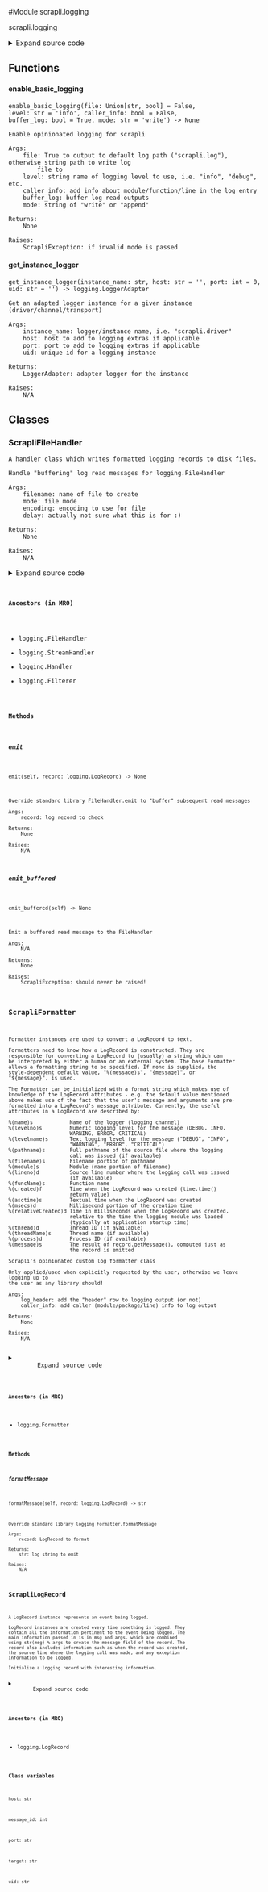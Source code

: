 <link rel="preload stylesheet" as="style" href="https://cdnjs.cloudflare.com/ajax/libs/10up-sanitize.css/11.0.1/sanitize.min.css" integrity="sha256-PK9q560IAAa6WVRRh76LtCaI8pjTJ2z11v0miyNNjrs=" crossorigin>
<link rel="preload stylesheet" as="style" href="https://cdnjs.cloudflare.com/ajax/libs/10up-sanitize.css/11.0.1/typography.min.css" integrity="sha256-7l/o7C8jubJiy74VsKTidCy1yBkRtiUGbVkYBylBqUg=" crossorigin>
<link rel="stylesheet preload" as="style" href="https://cdnjs.cloudflare.com/ajax/libs/highlight.js/10.1.1/styles/github.min.css" crossorigin>
<script defer src="https://cdnjs.cloudflare.com/ajax/libs/highlight.js/10.1.1/highlight.min.js" integrity="sha256-Uv3H6lx7dJmRfRvH8TH6kJD1TSK1aFcwgx+mdg3epi8=" crossorigin></script>
<script>window.addEventListener('DOMContentLoaded', () => hljs.initHighlighting())</script>















#Module scrapli.logging

scrapli.logging

<details class="source">
    <summary>
        <span>Expand source code</span>
    </summary>
    <pre>
        <code class="python">
"""scrapli.logging"""
from ast import literal_eval
from logging import FileHandler, Formatter, LoggerAdapter, LogRecord, NullHandler, getLogger
from typing import Optional, Union, cast

from scrapli.exceptions import ScrapliException


class ScrapliLogRecord(LogRecord):
    message_id: int
    uid: str
    host: str
    port: str
    target: str


class ScrapliFormatter(Formatter):
    def __init__(self, log_header: bool = True, caller_info: bool = False) -> None:
        """
        Scrapli's opinionated custom log formatter class

        Only applied/used when explicitly requested by the user, otherwise we leave logging up to
        the user as any library should!

        Args:
            log_header: add the "header" row to logging output (or not)
            caller_info: add caller (module/package/line) info to log output

        Returns:
            None

        Raises:
            N/A

        """
        log_format = "{message_id:<5} | {asctime} | {levelname:<8} | {target: <25} | {message}"
        if caller_info:
            log_format = (
                "{message_id:<5} | {asctime} | {levelname:<8} | {target: <25} | "
                "{module:<20} | {funcName:<20} | {lineno:<5} | {message}"
            )

        super().__init__(fmt=log_format, style="{")

        self.log_header = log_header
        self.caller_info = caller_info
        self.message_id = 1

        self.header_record = ScrapliLogRecord(
            name="header",
            level=0,
            pathname="",
            lineno=0,
            msg="MESSAGE",
            args=(),
            exc_info=None,
        )
        self.header_record.message_id = 0
        self.header_record.asctime = "TIMESTAMP".ljust(23, " ")
        self.header_record.levelname = "LEVEL"
        self.header_record.uid = "(UID:)"
        self.header_record.host = "HOST"
        self.header_record.port = "PORT"
        self.header_record.module = "MODULE"
        self.header_record.funcName = "FUNCNAME"
        self.header_record.lineno = 0
        self.header_record.message = "MESSAGE"

    def formatMessage(self, record: LogRecord) -> str:
        """
        Override standard library logging Formatter.formatMessage

        Args:
            record: LogRecord to format

        Returns:
            str: log string to emit

        Raises:
            N/A

        """
        record = cast(ScrapliLogRecord, record)

        record.message_id = self.message_id

        if not hasattr(record, "host"):
            # if no host/port set, assign to the record so formatting does not fail
            record.host = ""
            record.port = ""
            _host_port = ""
        else:
            _host_port = f"{record.host}:{record.port}"

        if not hasattr(record, "uid"):
            # maybe this name changes... but a uid in the event you have multiple connections to a
            # single host... w/ this you can assign the uid so you know which is which
            _uid = ""
        else:
            # add colon to the uid so the log messages are pretty
            _uid = f"{record.uid}:"

        record.target = f"{_uid}{_host_port}"
        record.target = (
            record.target[:25] if len(record.target) <= 25 else f"{record.target[:22]}..."
        )

        if self.caller_info:
            record.module = (
                record.module[:20] if len(record.module) <= 20 else f"{record.module[:17]}..."
            )
            record.funcName = (
                record.funcName[:20] if len(record.funcName) <= 20 else f"{record.funcName[:17]}..."
            )

        message = self._style.format(record)

        if self.message_id == 1 and self.log_header:
            # ignoring type for these fields so we can put "pretty" data into the log "header" row
            self.header_record.message_id = "ID"  # type: ignore
            self.header_record.lineno = "LINE"  # type: ignore
            self.header_record.target = "(UID:)HOST:PORT".ljust(len(record.target))
            header_message = self._style.format(self.header_record)
            message = header_message + "\n" + message

        self.message_id += 1

        return message


class ScrapliFileHandler(FileHandler):
    def __init__(
        self,
        filename: str,
        mode: str = "a",
        encoding: Optional[str] = None,
        delay: bool = False,
    ) -> None:
        """
        Handle "buffering" log read messages for logging.FileHandler

        Args:
            filename: name of file to create
            mode: file mode
            encoding: encoding to use for file
            delay: actually not sure what this is for :)

        Returns:
            None

        Raises:
            N/A

        """
        super().__init__(
            filename=filename,
            mode=mode,
            encoding=encoding,
            delay=delay,
        )
        self._record_buf: Optional[LogRecord] = None
        self._record_msg_buf: bytes = b""
        self._read_msg_prefix = "read: "
        self._read_msg_prefix_len = len(self._read_msg_prefix)

    def emit_buffered(self) -> None:
        """
        Emit a buffered read message to the FileHandler

        Args:
            N/A

        Returns:
            None

        Raises:
            ScrapliException: should never be raised!

        """
        if not self._record_buf:
            raise ScrapliException(
                "something unexpected happened in the ScrapliFileHandler log handler"
            )

        self._record_buf.msg = f"read : {repr(self._record_msg_buf)}"
        super().emit(record=self._record_buf)
        self._record_buf = None
        self._record_msg_buf = b""

    def emit(self, record: LogRecord) -> None:
        """
        Override standard library FileHandler.emit to "buffer" subsequent read messages

        Args:
            record: log record to check

        Returns:
            None

        Raises:
            N/A

        """
        if not record.msg.startswith(self._read_msg_prefix):
            # everytime we get a message *not* starting with "read: " we check to see if there is
            # any buffered message ready to send, if so send it. otherwise, treat the message
            # normally by super'ing to the "normal" handler
            if self._record_buf:
                self.emit_buffered()

            super().emit(record=record)
            return

        if self._record_buf is None:
            # no message in the buffer, set the current record to the _record_buf
            self._record_buf = record
            # get the payload of the message after "read: " and re-convert it to bytes
            self._record_msg_buf = literal_eval(record.msg[self._read_msg_prefix_len :])  # noqa
            return

        # if we get here we know we are getting subsequent read messages we want to buffer -- the
        # log record data will all be the same, its just the payload that will be new, so add that
        # current payload to the _record_msg_buf buffer
        self._record_msg_buf += literal_eval(record.msg[self._read_msg_prefix_len :])  # noqa


def get_instance_logger(
    instance_name: str, host: str = "", port: int = 0, uid: str = ""
) -> LoggerAdapter:
    """
    Get an adapted logger instance for a given instance (driver/channel/transport)

    Args:
        instance_name: logger/instance name, i.e. "scrapli.driver"
        host: host to add to logging extras if applicable
        port: port to add to logging extras if applicable
        uid: unique id for a logging instance

    Returns:
        LoggerAdapter: adapter logger for the instance

    Raises:
        N/A

    """
    extras = {}

    if host and port:
        extras["host"] = host
        extras["port"] = str(port)

    if uid:
        extras["uid"] = uid

    _logger = getLogger(instance_name)
    return LoggerAdapter(_logger, extra=extras)


def enable_basic_logging(
    file: Union[str, bool] = False,
    level: str = "info",
    caller_info: bool = False,
    buffer_log: bool = True,
    mode: str = "write",
) -> None:
    """
    Enable opinionated logging for scrapli

    Args:
        file: True to output to default log path ("scrapli.log"), otherwise string path to write log
            file to
        level: string name of logging level to use, i.e. "info", "debug", etc.
        caller_info: add info about module/function/line in the log entry
        buffer_log: buffer log read outputs
        mode: string of "write" or "append"

    Returns:
        None

    Raises:
        ScrapliException: if invalid mode is passed

    """
    logger.propagate = False
    logger.setLevel(level=level.upper())

    scrapli_formatter = ScrapliFormatter(caller_info=caller_info)

    if mode.lower() not in (
        "write",
        "append",
    ):
        raise ScrapliException("logging file 'mode' must be 'write' or 'append'!")
    file_mode = "a" if mode.lower() == "append" else "w"

    if file:
        if isinstance(file, bool):
            filename = "scrapli.log"
        else:
            filename = file

        if not buffer_log:
            fh = FileHandler(filename=filename, mode=file_mode)
        else:
            fh = ScrapliFileHandler(filename=filename, mode=file_mode)

        fh.setFormatter(scrapli_formatter)

        logger.addHandler(fh)


# get the root scrapli logger and apply NullHandler like a good library should, leave logging things
# up to the user!
logger = getLogger("scrapli")
logger.addHandler(NullHandler())
        </code>
    </pre>
</details>



## Functions

    

#### enable_basic_logging
`enable_basic_logging(file: Union[str, bool] = False, level: str = 'info', caller_info: bool = False, buffer_log: bool = True, mode: str = 'write') ‑> None`

```text
Enable opinionated logging for scrapli

Args:
    file: True to output to default log path ("scrapli.log"), otherwise string path to write log
        file to
    level: string name of logging level to use, i.e. "info", "debug", etc.
    caller_info: add info about module/function/line in the log entry
    buffer_log: buffer log read outputs
    mode: string of "write" or "append"

Returns:
    None

Raises:
    ScrapliException: if invalid mode is passed
```




    

#### get_instance_logger
`get_instance_logger(instance_name: str, host: str = '', port: int = 0, uid: str = '') ‑> logging.LoggerAdapter`

```text
Get an adapted logger instance for a given instance (driver/channel/transport)

Args:
    instance_name: logger/instance name, i.e. "scrapli.driver"
    host: host to add to logging extras if applicable
    port: port to add to logging extras if applicable
    uid: unique id for a logging instance

Returns:
    LoggerAdapter: adapter logger for the instance

Raises:
    N/A
```




## Classes

### ScrapliFileHandler


```text
A handler class which writes formatted logging records to disk files.

Handle "buffering" log read messages for logging.FileHandler

Args:
    filename: name of file to create
    mode: file mode
    encoding: encoding to use for file
    delay: actually not sure what this is for :)

Returns:
    None

Raises:
    N/A
```

<details class="source">
    <summary>
        <span>Expand source code</span>
    </summary>
    <pre>
        <code class="python">
class ScrapliFileHandler(FileHandler):
    def __init__(
        self,
        filename: str,
        mode: str = "a",
        encoding: Optional[str] = None,
        delay: bool = False,
    ) -> None:
        """
        Handle "buffering" log read messages for logging.FileHandler

        Args:
            filename: name of file to create
            mode: file mode
            encoding: encoding to use for file
            delay: actually not sure what this is for :)

        Returns:
            None

        Raises:
            N/A

        """
        super().__init__(
            filename=filename,
            mode=mode,
            encoding=encoding,
            delay=delay,
        )
        self._record_buf: Optional[LogRecord] = None
        self._record_msg_buf: bytes = b""
        self._read_msg_prefix = "read: "
        self._read_msg_prefix_len = len(self._read_msg_prefix)

    def emit_buffered(self) -> None:
        """
        Emit a buffered read message to the FileHandler

        Args:
            N/A

        Returns:
            None

        Raises:
            ScrapliException: should never be raised!

        """
        if not self._record_buf:
            raise ScrapliException(
                "something unexpected happened in the ScrapliFileHandler log handler"
            )

        self._record_buf.msg = f"read : {repr(self._record_msg_buf)}"
        super().emit(record=self._record_buf)
        self._record_buf = None
        self._record_msg_buf = b""

    def emit(self, record: LogRecord) -> None:
        """
        Override standard library FileHandler.emit to "buffer" subsequent read messages

        Args:
            record: log record to check

        Returns:
            None

        Raises:
            N/A

        """
        if not record.msg.startswith(self._read_msg_prefix):
            # everytime we get a message *not* starting with "read: " we check to see if there is
            # any buffered message ready to send, if so send it. otherwise, treat the message
            # normally by super'ing to the "normal" handler
            if self._record_buf:
                self.emit_buffered()

            super().emit(record=record)
            return

        if self._record_buf is None:
            # no message in the buffer, set the current record to the _record_buf
            self._record_buf = record
            # get the payload of the message after "read: " and re-convert it to bytes
            self._record_msg_buf = literal_eval(record.msg[self._read_msg_prefix_len :])  # noqa
            return

        # if we get here we know we are getting subsequent read messages we want to buffer -- the
        # log record data will all be the same, its just the payload that will be new, so add that
        # current payload to the _record_msg_buf buffer
        self._record_msg_buf += literal_eval(record.msg[self._read_msg_prefix_len :])  # noqa
        </code>
    </pre>
</details>


#### Ancestors (in MRO)
- logging.FileHandler
- logging.StreamHandler
- logging.Handler
- logging.Filterer
#### Methods

    

##### emit
`emit(self, record: logging.LogRecord) ‑> None`

```text
Override standard library FileHandler.emit to "buffer" subsequent read messages

Args:
    record: log record to check

Returns:
    None

Raises:
    N/A
```



    

##### emit_buffered
`emit_buffered(self) ‑> None`

```text
Emit a buffered read message to the FileHandler

Args:
    N/A

Returns:
    None

Raises:
    ScrapliException: should never be raised!
```





### ScrapliFormatter


```text
Formatter instances are used to convert a LogRecord to text.

Formatters need to know how a LogRecord is constructed. They are
responsible for converting a LogRecord to (usually) a string which can
be interpreted by either a human or an external system. The base Formatter
allows a formatting string to be specified. If none is supplied, the
style-dependent default value, "%(message)s", "{message}", or
"${message}", is used.

The Formatter can be initialized with a format string which makes use of
knowledge of the LogRecord attributes - e.g. the default value mentioned
above makes use of the fact that the user's message and arguments are pre-
formatted into a LogRecord's message attribute. Currently, the useful
attributes in a LogRecord are described by:

%(name)s            Name of the logger (logging channel)
%(levelno)s         Numeric logging level for the message (DEBUG, INFO,
                    WARNING, ERROR, CRITICAL)
%(levelname)s       Text logging level for the message ("DEBUG", "INFO",
                    "WARNING", "ERROR", "CRITICAL")
%(pathname)s        Full pathname of the source file where the logging
                    call was issued (if available)
%(filename)s        Filename portion of pathname
%(module)s          Module (name portion of filename)
%(lineno)d          Source line number where the logging call was issued
                    (if available)
%(funcName)s        Function name
%(created)f         Time when the LogRecord was created (time.time()
                    return value)
%(asctime)s         Textual time when the LogRecord was created
%(msecs)d           Millisecond portion of the creation time
%(relativeCreated)d Time in milliseconds when the LogRecord was created,
                    relative to the time the logging module was loaded
                    (typically at application startup time)
%(thread)d          Thread ID (if available)
%(threadName)s      Thread name (if available)
%(process)d         Process ID (if available)
%(message)s         The result of record.getMessage(), computed just as
                    the record is emitted

Scrapli's opinionated custom log formatter class

Only applied/used when explicitly requested by the user, otherwise we leave logging up to
the user as any library should!

Args:
    log_header: add the "header" row to logging output (or not)
    caller_info: add caller (module/package/line) info to log output

Returns:
    None

Raises:
    N/A
```

<details class="source">
    <summary>
        <span>Expand source code</span>
    </summary>
    <pre>
        <code class="python">
class ScrapliFormatter(Formatter):
    def __init__(self, log_header: bool = True, caller_info: bool = False) -> None:
        """
        Scrapli's opinionated custom log formatter class

        Only applied/used when explicitly requested by the user, otherwise we leave logging up to
        the user as any library should!

        Args:
            log_header: add the "header" row to logging output (or not)
            caller_info: add caller (module/package/line) info to log output

        Returns:
            None

        Raises:
            N/A

        """
        log_format = "{message_id:<5} | {asctime} | {levelname:<8} | {target: <25} | {message}"
        if caller_info:
            log_format = (
                "{message_id:<5} | {asctime} | {levelname:<8} | {target: <25} | "
                "{module:<20} | {funcName:<20} | {lineno:<5} | {message}"
            )

        super().__init__(fmt=log_format, style="{")

        self.log_header = log_header
        self.caller_info = caller_info
        self.message_id = 1

        self.header_record = ScrapliLogRecord(
            name="header",
            level=0,
            pathname="",
            lineno=0,
            msg="MESSAGE",
            args=(),
            exc_info=None,
        )
        self.header_record.message_id = 0
        self.header_record.asctime = "TIMESTAMP".ljust(23, " ")
        self.header_record.levelname = "LEVEL"
        self.header_record.uid = "(UID:)"
        self.header_record.host = "HOST"
        self.header_record.port = "PORT"
        self.header_record.module = "MODULE"
        self.header_record.funcName = "FUNCNAME"
        self.header_record.lineno = 0
        self.header_record.message = "MESSAGE"

    def formatMessage(self, record: LogRecord) -> str:
        """
        Override standard library logging Formatter.formatMessage

        Args:
            record: LogRecord to format

        Returns:
            str: log string to emit

        Raises:
            N/A

        """
        record = cast(ScrapliLogRecord, record)

        record.message_id = self.message_id

        if not hasattr(record, "host"):
            # if no host/port set, assign to the record so formatting does not fail
            record.host = ""
            record.port = ""
            _host_port = ""
        else:
            _host_port = f"{record.host}:{record.port}"

        if not hasattr(record, "uid"):
            # maybe this name changes... but a uid in the event you have multiple connections to a
            # single host... w/ this you can assign the uid so you know which is which
            _uid = ""
        else:
            # add colon to the uid so the log messages are pretty
            _uid = f"{record.uid}:"

        record.target = f"{_uid}{_host_port}"
        record.target = (
            record.target[:25] if len(record.target) <= 25 else f"{record.target[:22]}..."
        )

        if self.caller_info:
            record.module = (
                record.module[:20] if len(record.module) <= 20 else f"{record.module[:17]}..."
            )
            record.funcName = (
                record.funcName[:20] if len(record.funcName) <= 20 else f"{record.funcName[:17]}..."
            )

        message = self._style.format(record)

        if self.message_id == 1 and self.log_header:
            # ignoring type for these fields so we can put "pretty" data into the log "header" row
            self.header_record.message_id = "ID"  # type: ignore
            self.header_record.lineno = "LINE"  # type: ignore
            self.header_record.target = "(UID:)HOST:PORT".ljust(len(record.target))
            header_message = self._style.format(self.header_record)
            message = header_message + "\n" + message

        self.message_id += 1

        return message
        </code>
    </pre>
</details>


#### Ancestors (in MRO)
- logging.Formatter
#### Methods

    

##### formatMessage
`formatMessage(self, record: logging.LogRecord) ‑> str`

```text
Override standard library logging Formatter.formatMessage

Args:
    record: LogRecord to format

Returns:
    str: log string to emit

Raises:
    N/A
```





### ScrapliLogRecord


```text
A LogRecord instance represents an event being logged.

LogRecord instances are created every time something is logged. They
contain all the information pertinent to the event being logged. The
main information passed in is in msg and args, which are combined
using str(msg) % args to create the message field of the record. The
record also includes information such as when the record was created,
the source line where the logging call was made, and any exception
information to be logged.

Initialize a logging record with interesting information.
```

<details class="source">
    <summary>
        <span>Expand source code</span>
    </summary>
    <pre>
        <code class="python">
class ScrapliLogRecord(LogRecord):
    message_id: int
    uid: str
    host: str
    port: str
    target: str
        </code>
    </pre>
</details>


#### Ancestors (in MRO)
- logging.LogRecord
#### Class variables

    
`host: str`




    
`message_id: int`




    
`port: str`




    
`target: str`




    
`uid: str`